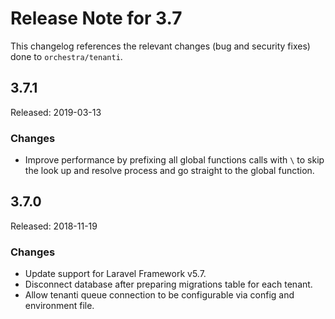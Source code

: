 # Release Note for 3.7

This changelog references the relevant changes (bug and security fixes) done to `orchestra/tenanti`.

## 3.7.1

Released: 2019-03-13

### Changes

* Improve performance by prefixing all global functions calls with `\` to skip the look up and resolve process and go straight to the global function.

## 3.7.0

Released: 2018-11-19

### Changes

* Update support for Laravel Framework v5.7.
* Disconnect database after preparing migrations table for each tenant.
* Allow tenanti queue connection to be configurable via config and environment file.
